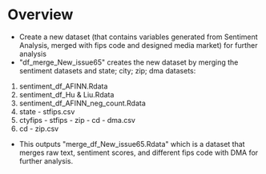 # Overview
* Create a new dataset (that contains variables generated from Sentiment Analysis, merged with fips code and designed media market) for further analysis 
* "df_merge_New_issue65" creates the new dataset by merging the sentiment datasets and state; city; zip; dma datasets:

1) sentiment_df_AFINN.Rdata
2) sentiment_df_Hu & Liu.Rdata
3) sentiment_df_AFINN_neg_count.Rdata
4) state - stfips.csv
5) ctyfips - stfips - zip - cd - dma.csv
6) cd - zip.csv

* This outputs  "merge_df_New_issue65.Rdata" which is a dataset that merges raw text, sentiment scores, and different fips code with DMA for further analysis. 
